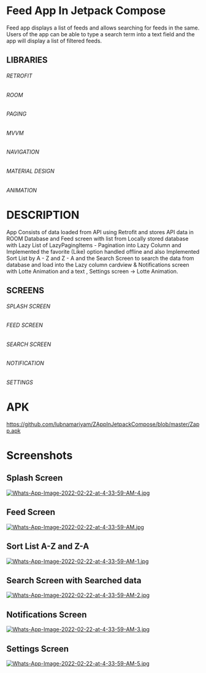 # Feed App In Jetpack Compose
Feed app displays a list of feeds and allows searching for feeds in the same. Users of the app can be able to type a search term into a text field and the app will display a list of filtered feeds.
## LIBRARIES
###### RETROFIT
###### ROOM
###### PAGING
###### MVVM
###### NAVIGATION
###### MATERIAL DESIGN
###### ANIMATION
# DESCRIPTION
App Consists of data loaded from API using Retrofit and stores API data in ROOM Database and Feed screen with list from Locally stored database with Lazy List of LazyPagingItems - Pagination into Lazy Column and Implemented the favorite (Like) option handled offline and also Implemented Sort List by A - Z and Z - A and the Search Screen to search the data from database and load into the Lazy column cardview & Notifications screen with Lotte Animation and a text , Settings screen -> Lotte Animation.
## SCREENS
###### SPLASH SCREEN 
###### FEED SCREEN
###### SEARCH SCREEN
###### NOTIFICATION
###### SETTINGS
# APK
https://github.com/lubnamariyam/ZAppInJetpackCompose/blob/master/Zapp.apk
# Screenshots
## Splash Screen
[![Whats-App-Image-2022-02-22-at-4-33-59-AM-4.jpg](https://i.postimg.cc/L8Z55qQT/Whats-App-Image-2022-02-22-at-4-33-59-AM-4.jpg)](https://postimg.cc/k2qqh5m6)
## Feed Screen
[![Whats-App-Image-2022-02-22-at-4-33-59-AM.jpg](https://i.postimg.cc/pr4xMCvt/Whats-App-Image-2022-02-22-at-4-33-59-AM.jpg)](https://postimg.cc/7J3jggbB)
## Sort List A-Z and Z-A
[![Whats-App-Image-2022-02-22-at-4-33-59-AM-1.jpg](https://i.postimg.cc/NF3hz08s/Whats-App-Image-2022-02-22-at-4-33-59-AM-1.jpg)](https://postimg.cc/FkVnfNn8)
## Search Screen with Searched data
[![Whats-App-Image-2022-02-22-at-4-33-59-AM-2.jpg](https://i.postimg.cc/3JGQDg7d/Whats-App-Image-2022-02-22-at-4-33-59-AM-2.jpg)](https://postimg.cc/gnGTCLxW)
## Notifications Screen
[![Whats-App-Image-2022-02-22-at-4-33-59-AM-3.jpg](https://i.postimg.cc/V6v3stDs/Whats-App-Image-2022-02-22-at-4-33-59-AM-3.jpg)](https://postimg.cc/2bpH2Vsg)
## Settings Screen
[![Whats-App-Image-2022-02-22-at-4-33-59-AM-5.jpg](https://i.postimg.cc/2yBMhfsP/Whats-App-Image-2022-02-22-at-4-33-59-AM-5.jpg)](https://postimg.cc/64tMxF50)
